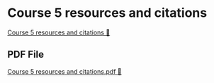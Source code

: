 # Course 5 resources and citations

[Course 5 resources and citations 🔗](https://www.coursera.org/learn/put-it-all-together-prepare-for-a-cloud-security-analyst-job/supplement/ESlQL/course-5-resources-and-citations)

## PDF File

[Course 5 resources and citations.pdf 🔗](https://1drv.ms/b/c/526c45566c8c239a/EaCIzg7E_nNApSnFYyCFFlABct92VLq9o20U46iNayCz_Q?e=cBUoQI)
